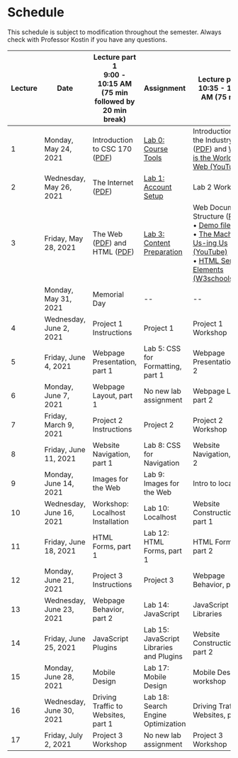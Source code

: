 # Schedule
This schedule is subject to modification throughout the semester. Always check with Professor Kostin if you have any questions.


| Lecture | Date | Lecture part 1<br>9:00 - 10:15 AM (75 min followed by 20 min break) | Assignment | Lecture part 2<br>10:35 - 11:50 AM (75 min) | Assignment |
| ------- | ---- | -------------- | ---------- | -------------- | ---------- |
| 1 | Monday, May 24, 2021 | Introduction to CSC 170 ([PDF](01a-intro-to-csc170/intro-csc170.pdf)) | [Lab 0: Course Tools](lab00-course-tools/instructions.md) | Introduction to the Industry ([PDF](01b-intro-to-the-industry/intro-industry.pdf)) and [What is the World Wide Web (YouTube)](https://www.youtube.com/watch?v=J8hzJxb0rpc) | No new lab assignment |
| 2 | Wednesday, May 26, 2021 | The Internet  ([PDF](02a-the-internet/the-internet.pdf)) | [Lab 1: Account Setup](lab01-account-setup/instructions.md) | Lab 2 Workshop | [Lab 2: First HTML Webpage](lab02-first-html-webpage/instructions.md) |
| 3 | Friday, May 28, 2021 | The Web ([PDF](03a-the-web-and-html/the-web.pdf)) and HTML ([PDF](03a-the-web-and-html/html.pdf)) | [Lab 3: Content Preparation](lab03-content-prep/instructions.md) | Web Document Structure ([PDF](03b-web-document-structure/web-document-structure.pdf))<br>&bull; [Demo file (ZIP)](03b-web-document-structure/demo.zip)<br/>&bull; [The Machine is Us-ing Us (YouTube)](https://youtu.be/NLlGopyXT_g)<br/>&bull; [HTML Semantic Elements (W3schools.com)](https://www.w3schools.com/html/html5_semantic_elements.asp) | [Lab 4: Structured HTML Document](lab04-structured-html-document/instructions.md) |
| | Monday, May 31, 2021 | Memorial Day | -- | -- | -- |
| 4 | Wednesday, June 2, 2021 | Project 1 Instructions | Project 1 | Project 1 Workshop | No new lab assignment |
| 5 | Friday, June 4, 2021 | Webpage Presentation, part 1 | Lab 5: CSS for Formatting, part 1 | Webpage Presentation, part 2 | Lab 6: CSS for Formatting, part 2 |
| 6 | Monday, June 7, 2021 | Webpage Layout, part 1 | No new lab assignment | Webpage Layout, part 2 | Lab 7: CSS for Layout |
| 7 | Friday, March 9, 2021 | Project 2 Instructions | Project 2 | Project 2 Workshop | No new lab assignment |
| 8 | Friday, June 11, 2021 | Website Navigation, part 1 | Lab 8: CSS for Navigation | Website Navigation, part 2 | No new lab assignment |
| 9 | Monday, June 14, 2021 | Images for the Web | Lab 9: Images for the Web | Intro to localhost | No new lab assignment |
| 10 | Wednesday, June 16, 2021 | Workshop: Localhost Installation | Lab 10: Localhost | Website Construction, part 1 | Lab 11: PHP Includes |
| 11 | Friday, June 18, 2021 | HTML Forms, part 1 | Lab 12: HTML Forms, part 1 | HTML Forms, part 2 | Lab 13: HTML Forms, part 2 |
| 12 | Monday, June 21, 2021 | Project 3 Instructions | Project 3 | Webpage Behavior, part 1 | No new lab assignment |
| 13 | Wednesday, June 23, 2021 | Webpage Behavior, part 2 | Lab 14: JavaScript | JavaScript Libraries | No new lab assignment |
| 14 | Friday, June 25, 2021 | JavaScript Plugins | Lab 15: JavaScript Libraries and Plugins | Website Construction, part 2 | Lab 16: Menu Highlighter |
| 15 | Monday, June 28, 2021 | Mobile Design | Lab 17: Mobile Design | Mobile Design workshop | No new lab assignment |
| 16 | Wednesday, June 30, 2021 | Driving Traffic to Websites, part 1 | Lab 18: Search Engine Optimization | Driving Traffic to Websites, part 2 | No new lab assignment |
| 17 | Friday, July 2, 2021 | Project 3 Workshop | No new lab assignment | Project 3 Workshop | No new lab assignment |